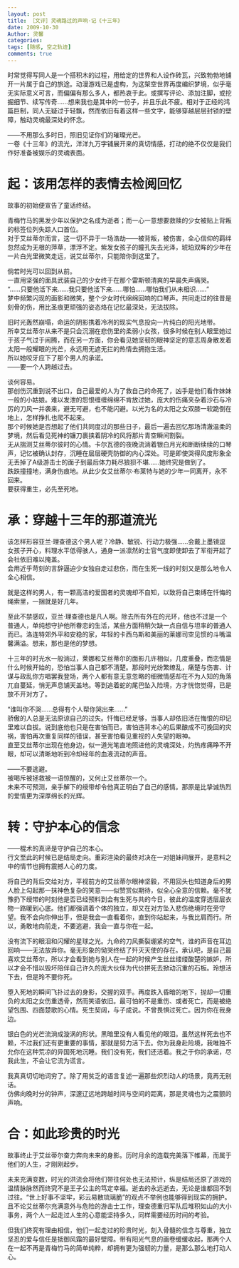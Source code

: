 ```yaml
---
layout: post
title: ［文评］灵魂路过的声响·记《十三年》
date: 2009-10-30
Author: 灵馨
categories: 
tags: [随感, 空之轨迹]
comments: true
--- 
```

时常觉得写同人是一个搭积木的过程，用给定的世界和人设作砖瓦，兴致勃勃地铺开一片属于自己的旅途。动漫游戏已是虚构，为这架空世界再度编织梦境，似乎毫无实际意义可言，而偏偏有那么多人，都热衷于此。或撰写评论、添加注脚，或挖掘细节、续写传奇……想来我也是其中的一份子，并且乐此不疲。相对于正经的鸿篇巨制，同人无疑过于轻飘，然而依旧有着这样一些文字，能够穿越层层封锁的壁障，触动灵魂最深处的怀念。  
  
——不用那么多时日，照旧见证你们的璀璨光芒。  
一卷《十三年》的流光，洋洋九万字铺展开来的真切情感，打动的绝不仅仅是我们作好准备被娱乐的灵魂表面。  
  
  
# 起：该用怎样的表情去检阅回忆  
  
故事的初始便宣告了童话终结。  
  
青梅竹马的黑发少年以保护之名成为逝者；而一心一意想要救赎的少女被贴上背叛的标签位列失踪人口首位。  
对于艾丝蒂尔而言，这一切不异于一场浩劫——被背叛，被伤害，全心信仰的羁绊忽然成为无根的萍草，漂浮不定。紫发女孩子的瞳孔失去光泽，琥珀双眸的少年在一片白光里微笑走远，说艾丝蒂尔，只能陪你到这里了。  
  
倘若时光可以回到从前。  
一直用坚强的面具武装自己的少女终于在那个雷斯顿清爽的早晨失声痛哭。  
“……只要他活下来……我只要他活下来……哪怕……哪怕我们从未相识……”  
梦中频繁闪现的面影和微笑，整个少女时代绵绵回响的口琴声。共同走过的往昔是刻骨的伤，用比圣痕更顽强的姿态烙在记忆最深处，无法拔除。  
  
旧时光轰然崩塌，命运的阴影携着冷冽的现实气息投向一片纯白的阳光地带。  
所幸艾丝蒂尔从来不是只会沉溺在悲伤里的柔弱小女孩，很多时候在别人眼里她过于孩子气过于闹腾，而在另一方面，你会看见她坚韧的眼神坚定的意志周身散发着太阳一般耀眼的光芒，永远用无遮无拦的热情去拥抱生活。  
所以她咬牙应下了那个男人的承诺。  
——要一个人跨越过去。  
  
谈何容易。  
那创伤沉重到说不出口，自己最爱的人为了救自己的命死了，凶手是他们看作妹妹一般的小姑娘。难以发泄的怨恨缠缠绵绵不肯放过她，庞大的伤痛夹杂着沙石与冷厉的刀风一并袭来，避无可避，也不能闪避。以光为名的太阳之女双膝一软跪倒在地上，怎样挣扎也爬不起来。  
那个时候她是否想起了他们共同度过的那些日子，最后一遍去回忆那场清澈温柔的梦境，然后看见死神的镰刀裹挟着阴冷的风将那片青空瞬间割裂。  
无从揣测艾丝蒂尔彼时的心情。卡尔瓦德的夜晚流淌着银白月光和断断续续的口琴声，记忆被确认封存，沉睡在层层硬壳防御的内心深处。可是即使哭得风度形象全无丢掉了A级游击士的面子到最后体力耗尽狼狈不堪……她终究是做到了。  
跌跌撞撞地，满身伤痕地。从此少女艾丝蒂尔·布莱特与她的少年一同离开，永不回来。  
要获得重生，必先至死地。  
  
  
# 承：穿越十三年的那道流光  
  
该怎样形容亚兰·理查德这个男人呢？冷静、敏锐、行动力极强……会戴上墨镜逗女孩子开心，料理水平低得骇人，通身一派凛然的士官气度即使卸去了军衔开起了会社依旧难以掩盖。  
会用近乎苛刻的言辞逼迫少女独自走过悲伤，而在生死一线的时刻又是那么地令人全心相信。  
  
就是这样的男人，有一颗高洁的爱国者的灵魂却不自知，以致将自己束缚在忏悔的绳索里，一捆就是好几年。  
  
至此不禁感叹，亚兰·理查德也是凡人啊。除去所有外在的光环，他也不过是一个普通人，单纯想守护他所眷恋的生活，某些方面稍稍欠缺一点自信与坦率的普通人而已。洛连特郊外平和安稳的家，年轻的卡西乌斯和美丽的莱娜司空见惯的斗嘴温馨满溢。想来，那也是他的梦想。  
  
十三年的时光水一般淌过，莱娜和艾丝蒂尔的面影几许相似，几度重叠，而恋情是什么时候开始的，恐怕当事人自己都不清楚。那段时光纷繁缭乱，痛楚与伤害、计谋与政乱你方唱罢我登场，两个人都有意无意忽略的细微情感却在不为人知的角落兀自蔓延，悄无声息铺天盖地。等到追着蛇的尾巴坠入险境，方才恍惚觉得，已是放不开对方了。  
  
“谁叫你不哭……总得有个人帮你哭出来……”  
骄傲的人总是无法原谅自己的过失。忏悔已经足够，当事人却依旧活在悔恨的印记里难以自拔。说到底他也只是在害怕而已，害怕违背本心的后果酿成不可挽回的灾祸，害怕再次重复同样的错误，甚至害怕看见重视的人失望的眼神。  
直至艾丝蒂尔出现在他身边，似一道光笔直地照进他的灵魂深处，灼热疼痛睁不开眼，却可以清晰地听到冷却经年的血液流动的声音。  
  
——不要逃避。  
被喝斥被拯救被一语惊醒的，又何止艾丝蒂尔一个。  
未来不可预测，亲手解下的绶带却令他真正明白了自己的感情。那原是比挚诚热烈的爱情更为深厚绵长的光辉。  
  
  
# 转：守护本心的信念  
  
——棍术的真谛是守护自己的本心。  
行文至此的时候已是结局走向。重彩渲染的最终对决在一对姐妹间展开，是意料之中的情节也拥有震撼人心的力度。  
  
将自己的背后交给对方，平视前方的艾丝蒂尔眼神坚毅，不用回头也知道身后的男人脸上勾起那一抹神色复杂的笑意——似赞赏似期待，似全心全意的信赖。毫不犹豫扔下绶带的时刻他是否已经预料到会有生死与共的今日，彼此的温度穿透层层衣物一路暖到心底。他们都强调着个体的独立，却又在对方坠入悲伤绝境时在旁守望。我不会向你伸出手，但是我会一直看着你，直到你站起来，与我比肩而行。所以，勇敢地向前走，不要逃避，我会一直与你在一起。  
  
没有流下的眼泪和闪耀的星球之光。九命的刀风撕裂绷紧的空气，谁的声音在耳边回响——无法放弃你。毫无形象的恸哭终结了歼灭天使的存在。承认吧，是自己最喜欢艾丝蒂尔，所以才会看到她与别人在一起的时候产生丝丝缕缕酸楚的嫉妒，所以才会不惜以毁坏陪伴自己许久的庞大伙伴为代价拼死去掀动沉重的石板。玲想活下去，但是玲不要你死。  
  
堕入死地的瞬间飞扑过去的身影，交握的双手。再度跌入昏暗的地下，抛却一切重负的太阳之女伤重透骨，然而笑语依旧。最可怕的不是重伤、或者死亡，而是被绝望包围、四面楚歌的心情。死生契阔，与子成说。不曾畏惧过死亡。因为你在我身边。  
  
银白色的光芒流淌成漩涡的形状。黑暗里没有人看见他的眼泪。虽然这样死去也不赖，不过我们还有更重要的事情，那就是努力活下去。你为我身赴险境，我唯独不允你在这种荒凉的异国死地沉睡。我们没有死，我们还活着。我之于你的承诺，尽我此生，不会让它流为谎言。  
  
我真真切切地词穷了。除了用贫乏的语言复述一遍那些炽烈动人的场景，竟再无别话。  
仿佛向晚时分的钟声，深邃辽远地跨越时间与空间的距离，那是灵魂也为之震颤的声响。  
  
  
# 合：如此珍贵的时光  
  
故事终止于艾丝蒂尔奋力奔向未来的身影。历时月余的连载完美落下帷幕，而属于他们的人生，才刚刚起步。  
  
未来充满变数，时光的洪流会将他们带往何处也无法预计，纵是结局还原了游戏的温情脉脉然而终究不是王子公主的笃定幸福。逝去的永远逝去，无论是谁都回不到过往。“世上好事不坚牢，彩云易散琉璃脆”的观点不举例也能够得到现实的拥护。且不论艾丝蒂尔充满意外与危险的游击士工作，理查德重归军队后堆积如山的大小事务，两个人一起走过人生的心意能坚持多久，同样需要经历时间的考验。  
  
但我们终究有理由相信，他们一起走过的珍贵时光，刻入骨髓的信念与尊重，独立坚忍的爱与信任是抵御风霜的最好壁障。带有阳光气息的画卷缓缓收起，那两个人在一起不再是青梅竹马的简单纯粹，却拥有更为强韧的力量，是那么那么地打动人心。  
  
